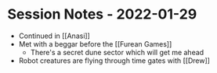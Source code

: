 # Session Notes - 2022-01-29

* Continued in [[Anasi]]
* Met with a beggar before the [[Furean Games]]
  * There's a secret dune sector which will get me ahead
* Robot creatures are flying through time gates with [[Drew]]